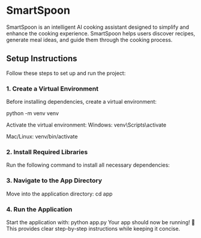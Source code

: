 # SmartSpoon
SmartSpoon is an intelligent AI cooking assistant designed to simplify and enhance the cooking experience.  SmartSpoon helps users discover recipes, generate meal ideas, and guide them through the cooking process.

## Setup Instructions

Follow these steps to set up and run the project:

### 1. Create a Virtual Environment
Before installing dependencies, create a virtual environment:


python -m venv venv

Activate the virtual environment:
Windows:
venv\Scripts\activate

Mac/Linux:
venv/bin/activate

### 2. Install Required Libraries
Run the following command to install all necessary dependencies:

### 3. Navigate to the App Directory
Move into the application directory:
cd app

### 4. Run the Application
Start the application with:
python app.py
Your app should now be running!
🚀 This provides clear step-by-step instructions while keeping it concise.
